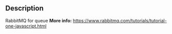 ## Description
RabbitMQ for queue
**More info:** https://www.rabbitmq.com/tutorials/tutorial-one-javascript.html


